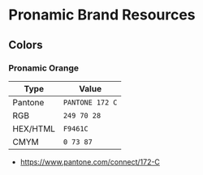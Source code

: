 # Pronamic Brand Resources

## Colors

### Pronamic Orange

| Type | Value |
| ---- | ----- |
| Pantone | `PANTONE 172 C` |
| RGB | `249 70 28` |
| HEX/HTML | `F9461C` |
| CMYM | `0 73 87` |

- https://www.pantone.com/connect/172-C
